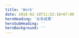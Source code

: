 ```yaml
---
title: 'Work'
date: 2018-02-10T11:52:18+07:00
heroHeading: '业务成果'
heroSubHeading: ''
heroBackground: ''
---
```

